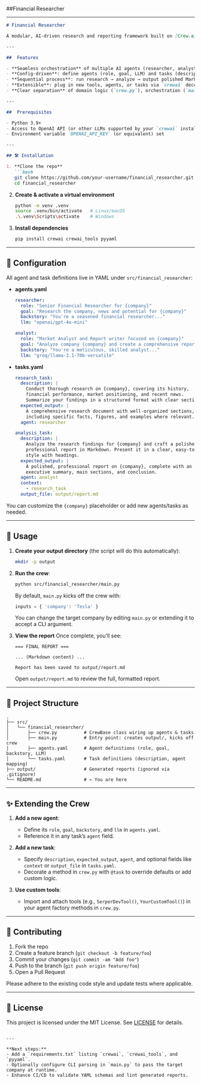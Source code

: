 ##Financial Researcher

---

````markdown
# Financial Researcher

A modular, AI-driven research and reporting framework built on [Crew.ai](https://github.com/crewai/crewai). Define agents and tasks via simple YAML configs, then spin up a “crew” of LLM-powered specialists to research, analyze, and generate professional reports on any company or topic.

---

##  Features

- **Seamless orchestration** of multiple AI agents (researcher, analyst)  
- **Config-driven**: define agents (role, goal, LLM) and tasks (description, inputs, outputs) in YAML  
- **Sequential process**: run research → analyze → output polished Markdown report  
- **Extensible**: plug in new tools, agents, or tasks via `crewai` decorators  
- **Clear separation** of domain logic (`crew.py`), orchestration (`main.py`), and configuration (`agents.yaml`, `tasks.yaml`)  

---

##  Prerequisites

- Python 3.9+  
- Access to OpenAI API (or other LLMs supported by your `crewai` installation)  
- Environment variable `OPENAI_API_KEY` (or equivalent) set  

---

## 🛠️ Installation

1. **Clone the repo**  
   ```bash
   git clone https://github.com/your-username/financial_researcher.git
   cd financial_researcher
````

2. **Create & activate a virtual environment**

   ```bash
   python -m venv .venv
   source .venv/bin/activate   # Linux/macOS
   .\.venv\Scripts\activate    # Windows
   ```

3. **Install dependencies**

   ```bash
   pip install crewai crewai_tools pyyaml
   ```

---

## 🔧 Configuration

All agent and task definitions live in YAML under `src/financial_researcher`:

* **agents.yaml**

  ```yaml
  researcher:
    role: "Senior Financial Researcher for {company}"
    goal: "Research the company, news and potential for {company}"
    backstory: "You're a seasoned financial researcher..."
    llm: "openai/gpt-4o-mini"

  analyst:
    role: "Market Analyst and Report writer focused on {company}"
    goal: "Analyze company {company} and create a comprehensive report..."
    backstory: "You're a meticulous, skilled analyst..."
    llm: "groq/llama-3.1-70b-versatile"
  ```

* **tasks.yaml**

  ```yaml
  research_task:
    description: |
      Conduct thorough research on {company}, covering its history,
      financial performance, market positioning, and recent news.
      Summarize your findings in a structured format with clear sections.
    expected_output: |
      A comprehensive research document with well-organized sections,
      including specific facts, figures, and examples where relevant.
    agent: researcher

  analysis_task:
    description: |
      Analyze the research findings for {company} and craft a polished,
      professional report in Markdown. Present it in a clear, easy-to-read
      style with headings.
    expected_output: |
      A polished, professional report on {company}, complete with an
      executive summary, main sections, and conclusion.
    agent: analyst
    context:
      - research_task
    output_file: output/report.md
  ```

You can customize the `{company}` placeholder or add new agents/tasks as needed.

---

## 🎯 Usage

1. **Create your output directory** (the script will do this automatically):

   ```bash
   mkdir -p output
   ```

2. **Run the crew**:

   ```bash
   python src/financial_researcher/main.py
   ```

   By default, `main.py` kicks off the crew with:

   ```python
   inputs = { 'company': 'Tesla' }
   ```

   You can change the target company by editing `main.py` or extending it to accept a CLI argument.

3. **View the report**
   Once complete, you’ll see:

   ```
   === FINAL REPORT ===

   ... (Markdown content) ...

   Report has been saved to output/report.md
   ```

   Open `output/report.md` to review the full, formatted report.

---

## 📁 Project Structure

```text
.
├── src/
│   └── financial_researcher/
│       ├── crew.py          # CrewBase class wiring up agents & tasks
│       ├── main.py          # Entry point: creates output/, kicks off crew
│       ├── agents.yaml      # Agent definitions (role, goal, backstory, LLM)
│       └── tasks.yaml       # Task definitions (description, agent mapping)
├── output/                  # Generated reports (ignored via .gitignore)
└── README.md                # ← You are here
```

---

## ✨ Extending the Crew

1. **Add a new agent**:

   * Define its `role`, `goal`, `backstory`, and `llm` in `agents.yaml`.
   * Reference it in any task’s `agent` field.

2. **Add a new task**:

   * Specify `description`, `expected_output`, `agent`, and optional fields like `context` or `output_file` in `tasks.yaml`.
   * Decorate a method in `crew.py` with `@task` to override defaults or add custom logic.

3. **Use custom tools**:

   * Import and attach tools (e.g., `SerperDevTool()`, `YourCustomTool()`) in your agent factory methods in `crew.py`.

---

## 🤝 Contributing

1. Fork the repo
2. Create a feature branch (`git checkout -b feature/foo`)
3. Commit your changes (`git commit -am "Add foo"`)
4. Push to the branch (`git push origin feature/foo`)
5. Open a Pull Request

Please adhere to the existing code style and update tests where applicable.

---

## 📄 License

This project is licensed under the MIT License. See [LICENSE](LICENSE) for details.

```

---

**Next steps:**
- Add a `requirements.txt` listing `crewai`, `crewai_tools`, and `pyyaml`.
- Optionally configure CLI parsing in `main.py` to pass the target company at runtime.
- Enhance CI/CD to validate YAML schemas and lint generated reports.
```

